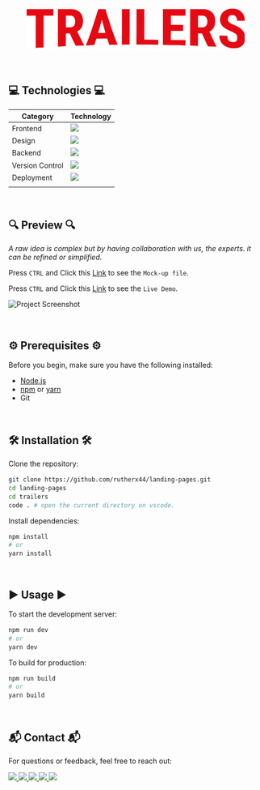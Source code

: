 <h3 align="center">
  
  ![Project Screenshot](src/assets/logo.png)
</h3>

<br/>

## 💻 Technologies 💻

| Category        | Technology                                                                                                                     |
| --------------- | ------------------------------------------------------------------------------------------------------------------------------ |
| Frontend        | <img src="https://go-skill-icons.vercel.app/api/icons?i=html,css,javascript,react,vite,tailwind,reactquery,npm&titles=true" /> |
| Design          | <img src="https://go-skill-icons.vercel.app/api/icons?i=figma,ps&titles=true" />                                               |
| Backend         | <img src="https://go-skill-icons.vercel.app/api/icons?i=axios&titles=true" />                                                  |
| Version Control | <img src="https://go-skill-icons.vercel.app/api/icons?i=git&titles=true" />                                                    |
| Deployment      | <img src="https://go-skill-icons.vercel.app/api/icons?i=vercel&titles=true" />                                                 |
|                 |                                                                                                                                |

<br/>

## 🔍 Preview 🔍

<i>A raw idea is complex but by having collaboration with us, the experts. it can be refined or simplified.</i>

Press `CTRL` and Click this [Link](https://www.figma.com/design/DCHT57Zu2XXnbkhPQ0mzsk/Trailer-Landing-Page?node-id=2-3&t=ORuq890Mp04XKY3Y-1) to see the `Mock-up file`.

Press `CTRL` and Click this [Link](https://trailers-landing-page.vercel.app/) to see the `Live Demo`.

![Project Screenshot](public/preview.png)

<br/>

## ⚙️ Prerequisites ⚙️

Before you begin, make sure you have the following installed:

- [Node.js](https://nodejs.org/)
- [npm](https://www.npmjs.com/) or [yarn](https://yarnpkg.com/)
- Git

<br/>

## 🛠️ Installation 🛠️

Clone the repository:

```bash
git clone https://github.com/rutherx44/landing-pages.git
cd landing-pages
cd trailers
code . # open the current directory on vscode.
```

Install dependencies:

```bash
npm install
# or
yarn install
```

<br/>

## ▶️ Usage ▶️

To start the development server:

```bash
npm run dev
# or
yarn dev
```

To build for production:

```bash
npm run build
# or
yarn build
```

<br/>

## 📬 Contact 📬

For questions or feedback, feel free to reach out:

<div>
  <a href="mailto:ruther.diox04@gmail.com">
    <img src="https://img.shields.io/badge/Gmail-B71C1C?style=for-the-badge&logo=gmail&logoColor=white" target="_blank" />
  </a>
  <a href="https://linkedin.com/in/ruther-dio" target="_blank">
    <img src="https://img.shields.io/badge/LinkedIn-0A66C2?style=for-the-badge&logo=linkedin&logoColor=white" target="_blank" />
  </a>
  <a href="https://www.behance.net/rutherdio" target="_blank">
    <img src="https://img.shields.io/badge/-Behance-0054F7?style=for-the-badge&logo=behance&logoColor=white" target="_blank" />
  </a>
  <a href="https://dribbble.com/rthrx44" target="_blank">
    <img src="https://img.shields.io/badge/Dribbble-EA4C89?style=for-the-badge&logo=dribbble&logoColor=white" target="_blank" />
  </a>
  <a href="https://rutherx44-portfolio.vercel.app/" target="_blank">
    <img src="https://img.shields.io/badge/Portfolio-84CC16?style=for-the-badge&logo=producthunt&logoColor=white" target="_blank" />
  </a>
</div>
